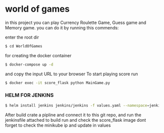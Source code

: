 # world of games
in this project you can play Currency Roulette Game, Guess game and Memory game.
you can do it by running this commends:

enter the root dir
```bash
$ cd WorldOfGames
```
for creating the docker container
```bash
$ docker-compose up -d
```
and copy the input URL to your browser 
To start playing score run 
```bash
$ docker exec -it score_flask python MainGame.py
```


### HELM FOR JENKINS
```bash
$ helm install jenkins jenkins/jenkins -f values.yaml --namespace=jenkins
```
After build crate a pipline and connect it to this git repo,
and run the jenkinsfile attached to build run and check the score_flask image dont forget to check the minikube ip and update in values